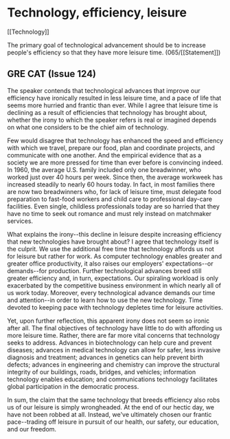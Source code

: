 # Technology, efficiency, leisure

[[Technology]]

The primary goal of technological advancement should be to increase people's efficiency so that they have more leisure time.
(065/[[Statement]])

## GRE CAT (Issue 124)

The speaker contends that technological advances that improve our efficiency have ironically resulted in less leisure time, and a pace of life that seems more hurried and frantic than ever.
While I agree that leisure time is declining as a result of efficiencies that technology has brought about, whether the irony to which the speaker refers is real or imagined depends on what one considers to be the chief aim of technology.

Few would disagree that technology has enhanced the speed and efficiency with which we travel, prepare our food, plan and coordinate projects, and communicate with one another.
And the empirical evidence that as a society we are more pressed for time than ever before is convincing indeed.
In 1960, the average U.S.
family included only one breadwinner, who worked just over 40 hours per week.
Since then, the average workweek has increased steadily to nearly 60 hours today.
In fact, in most families there are now two breadwinners who, for lack of leisure time, must delegate food preparation to fast-food workers and child care to professional day-care facilities.
Even single, childless professionals today are so harried that they have no time to seek out romance and must rely instead on matchmaker services.

What explains the irony--this decline in leisure despite increasing efficiency that new technologies have brought about? I agree that technology itself is the culprit.
We use the additional free time that technology affords us not for leisure but rather for work.
As computer technology enables greater and greater office productivity, it also raises our employers' expectations--or demands--for production.
Further technological advances breed still greater efficiency and, in turn, expectations.
Our spiraling workload is only exacerbated by the competitive business environment in which nearly all of us work today.
Moreover, every technological advance demands our time and attention--in order to learn how to use the new technology.
Time devoted to keeping pace with technology depletes time for leisure activities.

Yet, upon further reflection, this apparent irony does not seem so ironic after all.
The final objectives of technology have little to do with affording us more leisure time.
Rather, there are far more vital concerns that technology seeks to address.
Advances in biotechnology can help cure and prevent diseases; advances in medical technology can allow for safer, less invasive diagnosis and treatment; advances in genetics can help prevent birth defects; advances in engineering and chemistry can improve the structural integrity of our buildings, roads, bridges, and vehicles; information technology enables education; and communications technology facilitates global participation in the democratic process.

In sum, the claim that the same technology that breeds efficiency also robs us of our leisure is simply wrongheaded.
At the end of our hectic day, we have not been robbed at all.
Instead, we've ultimately chosen our frantic pace--trading off leisure in pursuit of our health, our safety, our education, and our freedom.